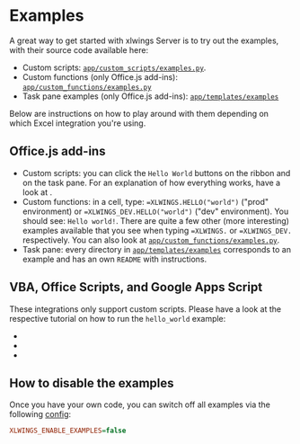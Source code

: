 # Examples

A great way to get started with xlwings Server is to try out the examples, with their source code available here:

- Custom scripts: [`app/custom_scripts/examples.py`](https://github.com/xlwings/xlwings-server/blob/main/app/custom_scripts/examples.py).
- Custom functions (only Office.js add-ins): [`app/custom_functions/examples.py`](https://github.com/xlwings/xlwings-server/blob/main/app/custom_functions/examples.py)
- Task pane examples (only Office.js add-ins): [`app/templates/examples`](https://github.com/xlwings/xlwings-server/tree/main/app/templates/examples)

Below are instructions on how to play around with them depending on which Excel integration you're using.

## Office.js add-ins

- Custom scripts: you can click the `Hello World` buttons on the ribbon and on the task pane. For an explanation of how everything works, have a look at [](custom_scripts.md).
- Custom functions: in a cell, type: `=XLWINGS.HELLO("world")` ("prod" environment) or `=XLWINGS_DEV.HELLO("world")` ("dev" environment). You should see: `Hello world!`. There are quite a few other (more interesting) examples available that you see when typing `=XLWINGS.` or `=XLWINGS_DEV.` respectively. You can also look at [`app/custom_functions/examples.py`](https://github.com/xlwings/xlwings-server/blob/main/app/custom_functions/examples.py).
- Task pane: every directory in [`app/templates/examples`](https://github.com/xlwings/xlwings-server/tree/main/app/templates/examples) corresponds to an example and has an own `README` with instructions.

## VBA, Office Scripts, and Google Apps Script

These integrations only support custom scripts. Please have a look at the respective tutorial on how to run the `hello_world` example:

- [](vba_integration.md)
- [](officescripts_integration.md)
- [](googleappsscript_integration.md)

## How to disable the examples

Once you have your own code, you can switch off all examples via the following [config](server_config.md):

```ini
XLWINGS_ENABLE_EXAMPLES=false
```
